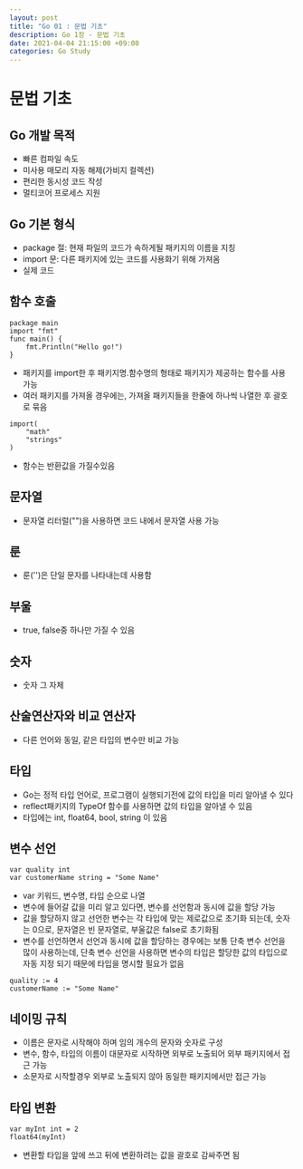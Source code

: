 ```yaml
---
layout: post
title: "Go 01 : 문법 기초"
description: Go 1장 - 문법 기초
date: 2021-04-04 21:15:00 +09:00
categories: Go Study
---
```


# 문법 기초

## Go 개발 목적
- 빠른 컴파일 속도
- 미사용 매모리 자동 해제(가비지 컬렉션)
- 편리한 동시성 코드 작성
- 멀티코어 프로세스 지원

## Go 기본 형식
- package 절: 현재 파일의 코드가 속하게될 패키지의 이름을 지칭
- import 문: 다른 패키지에 있는 코드를 사용화기 위해 가져옴
- 실제 코드

## 함수 호출
```
package main
import "fmt"
func main() {
    fmt.Println("Hello go!")
}
```

- 패키지를 import한 후 패키지명.함수명의 형태로 패키지가 제공하는 함수를 사용 가능
- 여러 패키지를 가져올 경우에는, 가져올 패키지들을 한줄에 하나씩 나열한 후 괄호로 묶음

```
import(
    "math"
    "strings"
)
```

- 함수는 반환값을 가질수있음

## 문자열
- 문자열 리터럴("")을 사용하면 코드 내에서 문자열 사용 가능

## 룬
- 룬('')은 단일 문자를 나타내는데 사용함

## 부울
- true, false중 하나만 가질 수 있음

## 숫자
- 숫자 그 자체

## 산술연산자와 비교 연산자
- 다른 언어와 동일, 같은 타입의 변수만 비교 가능

## 타입
- Go는 정적 타입 언어로, 프로그램이 실행되기전에 값의 타입을 미리 알아낼 수 있다
- reflect패키지의 TypeOf 함수를 사용하면 값의 타입을 알아낼 수 있음
- 타입에는 int, float64, bool, string 이 있음

## 변수 선언

```
var quality int
var customerName string = "Some Name"
```

- var 키워드, 변수명, 타입 순으로 나열
- 변수에 들어갈 값을 미리 알고 있다면, 변수를 선언함과 동시에 값을 할당 가능
- 값을 할당하지 않고 선언한 변수는 각 타입에 맞는 제로값으로 초기화 되는데, 숫자는 0으로, 문자열은 빈 문자열로, 부울값은 false로 초기화됨
- 변수를 선언하면서 선언과 동시에 값을 할당하는 경우에는 보통 단축 변수 선언을 많이 사용하는데, 단축 변수 선언을 사용하면 변수의 타입은 할당한 값의 타입으로 자동 지정 되기 때문에 타입을 명시할 필요가 없음

```
quality := 4
customerName := "Some Name"
```

## 네이밍 규칙
- 이름은 문자로 시작해야 하며 임의 개수의 문자와 숫자로 구성
- 변수, 함수, 타입의 이름이 대문자로 시작하면 외부로 노출되어 외부 패키지에서 접근 가능
- 소문자로 시작할경우 외부로 노출되지 않아 동일한 패키지에서만 접근 가능

## 타입 변환
```
var myInt int = 2
float64(myInt)
```

- 변환할 타입을 앞에 쓰고 뒤에 변환하려는 값을 괄호로 감싸주면 됨
